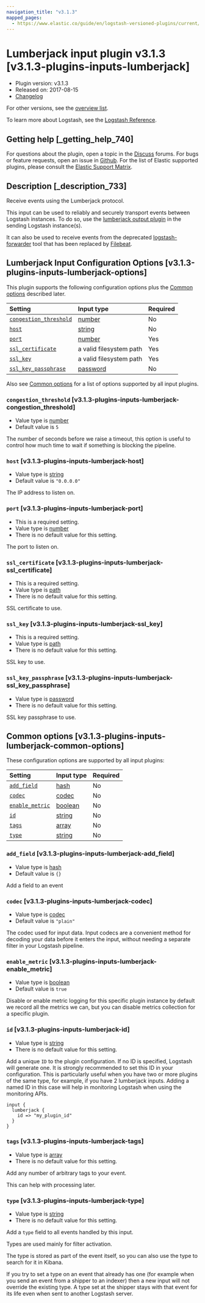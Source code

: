 ```yaml
---
navigation_title: "v3.1.3"
mapped_pages:
  - https://www.elastic.co/guide/en/logstash-versioned-plugins/current/v3.1.3-plugins-inputs-lumberjack.html
---
```


# Lumberjack input plugin v3.1.3 [v3.1.3-plugins-inputs-lumberjack]

* Plugin version: v3.1.3
* Released on: 2017-08-15
* [Changelog](https://github.com/logstash-plugins/logstash-input-lumberjack/blob/v3.1.3/CHANGELOG.md)

For other versions, see the [overview list](input-lumberjack-index.md).

To learn more about Logstash, see the [Logstash Reference](https://www.elastic.co/guide/en/logstash/current/index.html).

## Getting help [_getting_help_740]

For questions about the plugin, open a topic in the [Discuss](http://discuss.elastic.co) forums. For bugs or feature requests, open an issue in [Github](https://github.com/logstash-plugins/logstash-input-lumberjack). For the list of Elastic supported plugins, please consult the [Elastic Support Matrix](https://www.elastic.co/support/matrix#matrix_logstash_plugins).

## Description [_description_733]

Receive events using the Lumberjack protocol.

This input can be used to reliably and securely transport events between Logstash instances. To do so, use the [lumberjack output plugin](https://www.elastic.co/guide/en/logstash/current/plugins-outputs-lumberjack.html) in the sending Logstash instance(s).

It can also be used to receive events from the deprecated [logstash-forwarder](https://github.com/elastic/logstash-forwarder) tool that has been replaced by [Filebeat](https://github.com/elastic/beats/tree/master/filebeat).

## Lumberjack Input Configuration Options [v3.1.3-plugins-inputs-lumberjack-options]

This plugin supports the following configuration options plus the [Common options](v3-1-3-plugins-inputs-lumberjack.md#v3.1.3-plugins-inputs-lumberjack-common-options) described later.

| Setting | Input type | Required |
| :- | :- | :- |
| [`congestion_threshold`](v3-1-3-plugins-inputs-lumberjack.md#v3.1.3-plugins-inputs-lumberjack-congestion_threshold) | [number](/lsr/value-types.md#number) | No |
| [`host`](v3-1-3-plugins-inputs-lumberjack.md#v3.1.3-plugins-inputs-lumberjack-host) | [string](/lsr/value-types.md#string) | No |
| [`port`](v3-1-3-plugins-inputs-lumberjack.md#v3.1.3-plugins-inputs-lumberjack-port) | [number](/lsr/value-types.md#number) | Yes |
| [`ssl_certificate`](v3-1-3-plugins-inputs-lumberjack.md#v3.1.3-plugins-inputs-lumberjack-ssl_certificate) | a valid filesystem path | Yes |
| [`ssl_key`](v3-1-3-plugins-inputs-lumberjack.md#v3.1.3-plugins-inputs-lumberjack-ssl_key) | a valid filesystem path | Yes |
| [`ssl_key_passphrase`](v3-1-3-plugins-inputs-lumberjack.md#v3.1.3-plugins-inputs-lumberjack-ssl_key_passphrase) | [password](/lsr/value-types.md#password) | No |

Also see [Common options](v3-1-3-plugins-inputs-lumberjack.md#v3.1.3-plugins-inputs-lumberjack-common-options) for a list of options supported by all input plugins.

### `congestion_threshold` [v3.1.3-plugins-inputs-lumberjack-congestion_threshold]

* Value type is [number](/lsr/value-types.md#number)
* Default value is `5`

The number of seconds before we raise a timeout, this option is useful to control how much time to wait if something is blocking the pipeline.

### `host` [v3.1.3-plugins-inputs-lumberjack-host]

* Value type is [string](/lsr/value-types.md#string)
* Default value is `"0.0.0.0"`

The IP address to listen on.

### `port` [v3.1.3-plugins-inputs-lumberjack-port]

* This is a required setting.
* Value type is [number](/lsr/value-types.md#number)
* There is no default value for this setting.

The port to listen on.

### `ssl_certificate` [v3.1.3-plugins-inputs-lumberjack-ssl_certificate]

* This is a required setting.
* Value type is [path](/lsr/value-types.md#path)
* There is no default value for this setting.

SSL certificate to use.

### `ssl_key` [v3.1.3-plugins-inputs-lumberjack-ssl_key]

* This is a required setting.
* Value type is [path](/lsr/value-types.md#path)
* There is no default value for this setting.

SSL key to use.

### `ssl_key_passphrase` [v3.1.3-plugins-inputs-lumberjack-ssl_key_passphrase]

* Value type is [password](/lsr/value-types.md#password)
* There is no default value for this setting.

SSL key passphrase to use.

## Common options [v3.1.3-plugins-inputs-lumberjack-common-options]

These configuration options are supported by all input plugins:

| Setting | Input type | Required |
| :- | :- | :- |
| [`add_field`](v3-1-3-plugins-inputs-lumberjack.md#v3.1.3-plugins-inputs-lumberjack-add_field) | [hash](/lsr/value-types.md#hash) | No |
| [`codec`](v3-1-3-plugins-inputs-lumberjack.md#v3.1.3-plugins-inputs-lumberjack-codec) | [codec](/lsr/value-types.md#codec) | No |
| [`enable_metric`](v3-1-3-plugins-inputs-lumberjack.md#v3.1.3-plugins-inputs-lumberjack-enable_metric) | [boolean](/lsr/value-types.md#boolean) | No |
| [`id`](v3-1-3-plugins-inputs-lumberjack.md#v3.1.3-plugins-inputs-lumberjack-id) | [string](/lsr/value-types.md#string) | No |
| [`tags`](v3-1-3-plugins-inputs-lumberjack.md#v3.1.3-plugins-inputs-lumberjack-tags) | [array](/lsr/value-types.md#array) | No |
| [`type`](v3-1-3-plugins-inputs-lumberjack.md#v3.1.3-plugins-inputs-lumberjack-type) | [string](/lsr/value-types.md#string) | No |

### `add_field` [v3.1.3-plugins-inputs-lumberjack-add_field]

* Value type is [hash](/lsr/value-types.md#hash)
* Default value is `{}`

Add a field to an event

### `codec` [v3.1.3-plugins-inputs-lumberjack-codec]

* Value type is [codec](/lsr/value-types.md#codec)
* Default value is `"plain"`

The codec used for input data. Input codecs are a convenient method for decoding your data before it enters the input, without needing a separate filter in your Logstash pipeline.

### `enable_metric` [v3.1.3-plugins-inputs-lumberjack-enable_metric]

* Value type is [boolean](/lsr/value-types.md#boolean)
* Default value is `true`

Disable or enable metric logging for this specific plugin instance by default we record all the metrics we can, but you can disable metrics collection for a specific plugin.

### `id` [v3.1.3-plugins-inputs-lumberjack-id]

* Value type is [string](/lsr/value-types.md#string)
* There is no default value for this setting.

Add a unique `ID` to the plugin configuration. If no ID is specified, Logstash will generate one. It is strongly recommended to set this ID in your configuration. This is particularly useful when you have two or more plugins of the same type, for example, if you have 2 lumberjack inputs. Adding a named ID in this case will help in monitoring Logstash when using the monitoring APIs.

```
input {
  lumberjack {
    id => "my_plugin_id"
  }
}
```

### `tags` [v3.1.3-plugins-inputs-lumberjack-tags]

* Value type is [array](/lsr/value-types.md#array)
* There is no default value for this setting.

Add any number of arbitrary tags to your event.

This can help with processing later.

### `type` [v3.1.3-plugins-inputs-lumberjack-type]

* Value type is [string](/lsr/value-types.md#string)
* There is no default value for this setting.

Add a `type` field to all events handled by this input.

Types are used mainly for filter activation.

The type is stored as part of the event itself, so you can also use the type to search for it in Kibana.

If you try to set a type on an event that already has one (for example when you send an event from a shipper to an indexer) then a new input will not override the existing type. A type set at the shipper stays with that event for its life even when sent to another Logstash server.
